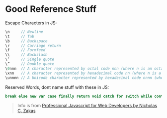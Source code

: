 Good Reference Stuff
========

Escape Characters in JS:

```javascript
\n     // Newline
\t     // Tab
\b     // Backspace
\r     // Carriage return
\f     // Formfeed
\\     // Backslash
\’     // Single quote
\”     // Double quote
\0nnn  // A character represented by octal code nnn (where n is an octal digit 0-7)
\xnn   // A character represented by hexadecimal code nn (where n is a hexadecimal digit 0-F)
\unnnn // A Unicode character represented by hexadecimal code nnnn (where n is a hexadecimal digit 0-F)
```

Reserved Words, dont name stuff with these in JS:

```javascript
break else new var case finally return void catch for switch while continue function this with default if throw delete in try do instanceof typeof abstract enum int short boolean export interface static byte extends long super char final native synchronized class float package throws const goto private transient debugger implements protected volatile double import public
```

> Info is from [Professional Javascript for Web Developers by Nicholas C. Zakas](http://m.friendfeed-media.com/95a8434720c64a63e96ff8c4364fb595d9e98c36)

